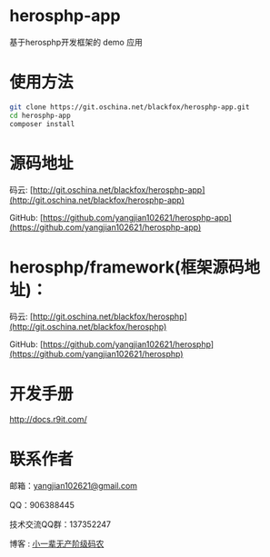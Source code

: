 herosphp-app
====
基于herosphp开发框架的 demo 应用

使用方法
=====
```bash
git clone https://git.oschina.net/blackfox/herosphp-app.git
cd herosphp-app
composer install
```

源码地址
====
码云: [http://git.oschina.net/blackfox/herosphp-app](http://git.oschina.net/blackfox/herosphp-app)

GitHub: [https://github.com/yangjian102621/herosphp-app](https://github.com/yangjian102621/herosphp-app)

herosphp/framework(框架源码地址)：
====
码云: [http://git.oschina.net/blackfox/herosphp](http://git.oschina.net/blackfox/herosphp)

GitHub: [https://github.com/yangjian102621/herosphp](https://github.com/yangjian102621/herosphp)

开发手册
========
http://docs.r9it.com/

联系作者
=====
邮箱：<a href="mailto:yangjian102621@gmail.com">yangjian102621@gmail.com</a>

QQ：906388445

技术交流QQ群：137352247

博客 : <a href="http://www.r9it.com/">小一辈无产阶级码农</a>

<br />

